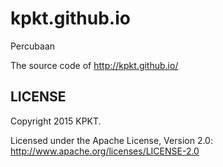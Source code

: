 kpkt.github.io
======

Percubaan

The source code of http://kpkt.github.io/

LICENSE
------------

Copyright 2015 KPKT.

Licensed under the Apache License, Version 2.0: http://www.apache.org/licenses/LICENSE-2.0

